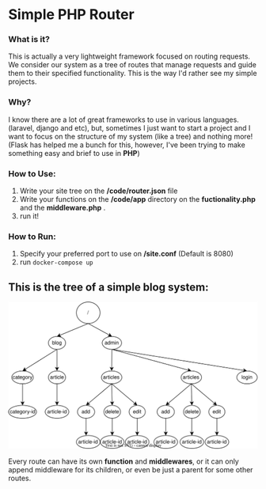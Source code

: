 # Simple PHP Router

### What is it?
This is actually a very lightweight framework focused on routing requests. 
We consider our system as a tree of routes that manage requests and guide them to their specified functionality.
This is the way I'd rather see my simple projects.

### Why?
I know there are a lot of great frameworks to use in various languages. (laravel, django and etc), but, sometimes I just want to start a project and I want to focus on the structure of my system (like a tree) and nothing more! (Flask has helped me a bunch for this, however, I've been trying to make something easy and brief to use in **PHP**)

### How to Use:
1. Write your site tree on the **/code/router.json** file 
2. Write your functions on the **/code/app** directory on the **fuctionality.php** and the **middleware.php** .
3. run it!

### How to Run:
1. Specify your preferred port to use on **/site.conf** (Default is 8080)
2. run ```docker-compose up```



## This is the tree of a simple blog system:
![example tree](/README-assets/tree.svg)

Every route can have its own **function** and **middlewares**, or it can only append middleware for its children, or even be just a parent for some other routes.



